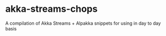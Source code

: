 # akka-streams-chops
A compilation of Akka Streams + Alpakka snippets for using in day to day basis
